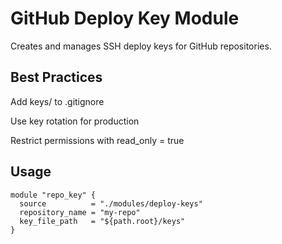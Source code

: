 # GitHub Deploy Key Module

Creates and manages SSH deploy keys for GitHub repositories.

## Best Practices
Add keys/ to .gitignore

Use key rotation for production

Restrict permissions with read_only = true

## Usage
```hcl
module "repo_key" {
  source          = "./modules/deploy-keys"
  repository_name = "my-repo"
  key_file_path   = "${path.root}/keys"
}
